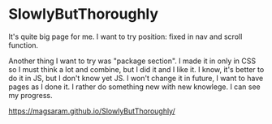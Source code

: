 # SlowlyButThoroughly
It's quite big page for me. I want to try position: fixed in nav and scroll function. 

Another thing I want to try was "package section". I made it in only in CSS so I must think a lot and combine, but I did it and I like it. I know, it's better to do it in JS, but I don't know yet JS. I won't change it in future, I want to have pages as I done it. I rather do something new with new knowlege. I can see my progress.

https://magsaram.github.io/SlowlyButThoroughly/
